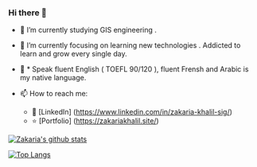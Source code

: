 ### Hi there 👋



- :yellow_heart: I’m currently studying GIS engineering .
- 🌱 I’m currently focusing on learning new technologies . Addicted to learn and grow every single day. 
- :tongue: * Speak fluent English ( TOEFL 90/120 ), fluent Frensh and Arabic is my native language.

- 📫 How to reach me:
    * :office: [LinkedIn] (https://www.linkedin.com/in/zakaria-khalil-sig/)
    * :star: [Portfolio] (https://zakariakhalil.site/)
   

[![Zakaria's github stats](https://github-readme-stats.vercel.app/api?username=KhalilZakaria&count_private=true&show_icons=true&theme=radical&hide_rank=false)](https://github.com/anuraghazra/github-readme-stats)


[![Top Langs](https://github-readme-stats.vercel.app/api/top-langs/?username=KhalilZakaria)](https://github.com/anuraghazra/github-readme-stats)
